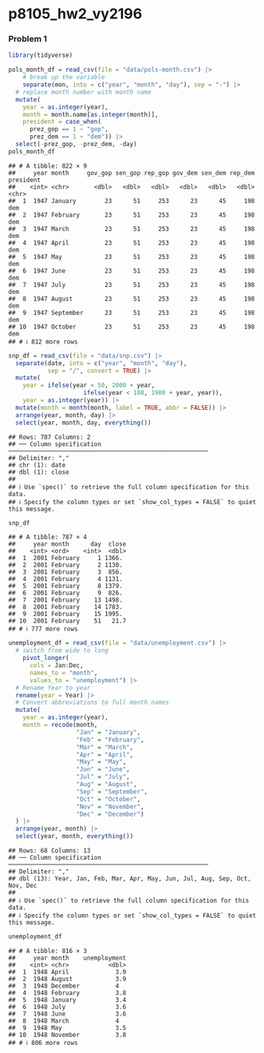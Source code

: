 p8105_hw2_vy2196
================

### Problem 1

``` r
library(tidyverse)

pols_month_df = read_csv(file = "data/pols-month.csv") |>
    # break up the variable 
    separate(mon, into = c("year", "month", "day"), sep = "-") |>
  # replace month number with month name
  mutate(
    year = as.integer(year),
    month = month.name[as.integer(month)],
    president = case_when(
      prez_gop == 1 ~ "gop",
      prez_dem == 1 ~ "dem")) |>
  select(-prez_gop, -prez_dem, -day)
pols_month_df
```

    ## # A tibble: 822 × 9
    ##     year month     gov_gop sen_gop rep_gop gov_dem sen_dem rep_dem president
    ##    <int> <chr>       <dbl>   <dbl>   <dbl>   <dbl>   <dbl>   <dbl> <chr>    
    ##  1  1947 January        23      51     253      23      45     198 dem      
    ##  2  1947 February       23      51     253      23      45     198 dem      
    ##  3  1947 March          23      51     253      23      45     198 dem      
    ##  4  1947 April          23      51     253      23      45     198 dem      
    ##  5  1947 May            23      51     253      23      45     198 dem      
    ##  6  1947 June           23      51     253      23      45     198 dem      
    ##  7  1947 July           23      51     253      23      45     198 dem      
    ##  8  1947 August         23      51     253      23      45     198 dem      
    ##  9  1947 September      23      51     253      23      45     198 dem      
    ## 10  1947 October        23      51     253      23      45     198 dem      
    ## # ℹ 812 more rows

``` r
snp_df = read_csv(file = "data/snp.csv") |>
  separate(date, into = c("year", "month", "day"), 
           sep = "/", convert = TRUE) |>
  mutate(
    year = ifelse(year < 50, 2000 + year,
                     ifelse(year < 100, 1900 + year, year)),
    year = as.integer(year)) |>
  mutate(month = month(month, label = TRUE, abbr = FALSE)) |>
  arrange(year, month, day) |>
  select(year, month, day, everything())
```

    ## Rows: 787 Columns: 2
    ## ── Column specification ────────────────────────────────────────────────────────
    ## Delimiter: ","
    ## chr (1): date
    ## dbl (1): close
    ## 
    ## ℹ Use `spec()` to retrieve the full column specification for this data.
    ## ℹ Specify the column types or set `show_col_types = FALSE` to quiet this message.

``` r
snp_df
```

    ## # A tibble: 787 × 4
    ##     year month      day  close
    ##    <int> <ord>    <int>  <dbl>
    ##  1  2001 February     1 1366. 
    ##  2  2001 February     2 1130. 
    ##  3  2001 February     3  856. 
    ##  4  2001 February     4 1131. 
    ##  5  2001 February     8 1379. 
    ##  6  2001 February     9  826. 
    ##  7  2001 February    13 1498. 
    ##  8  2001 February    14 1783. 
    ##  9  2001 February    15 1995. 
    ## 10  2001 February    51   21.7
    ## # ℹ 777 more rows

``` r
unemployment_df = read_csv(file = "data/unemployment.csv") |>
  # switch from wide to long
    pivot_longer(
      cols = Jan:Dec,
      names_to = "month",
      values_to = "unemployment") |>
  # Rename Year to year
  rename(year = Year) |>
  # Convert abbreviations to full month names
  mutate(
    year = as.integer(year),
    month = recode(month,
                   "Jan" = "January",
                   "Feb" = "February",
                   "Mar" = "March",
                   "Apr" = "April",
                   "May" = "May",
                   "Jun" = "June",
                   "Jul" = "July",
                   "Aug" = "August",
                   "Sep" = "September",
                   "Oct" = "October",
                   "Nov" = "November",
                   "Dec" = "December")
  ) |>
  arrange(year, month) |>
  select(year, month, everything())
```

    ## Rows: 68 Columns: 13
    ## ── Column specification ────────────────────────────────────────────────────────
    ## Delimiter: ","
    ## dbl (13): Year, Jan, Feb, Mar, Apr, May, Jun, Jul, Aug, Sep, Oct, Nov, Dec
    ## 
    ## ℹ Use `spec()` to retrieve the full column specification for this data.
    ## ℹ Specify the column types or set `show_col_types = FALSE` to quiet this message.

``` r
unemployment_df
```

    ## # A tibble: 816 × 3
    ##     year month    unemployment
    ##    <int> <chr>           <dbl>
    ##  1  1948 April             3.9
    ##  2  1948 August            3.9
    ##  3  1948 December          4  
    ##  4  1948 February          3.8
    ##  5  1948 January           3.4
    ##  6  1948 July              3.6
    ##  7  1948 June              3.6
    ##  8  1948 March             4  
    ##  9  1948 May               3.5
    ## 10  1948 November          3.8
    ## # ℹ 806 more rows
